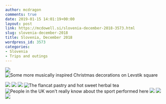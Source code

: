 ```yaml
---
author: mcdragon
comments: true
date: 2019-01-15 14:01:19+00:00
layout: post
link: https://mcdowell.si/slovenia-december-2018-3573.html
slug: slovenia-december-2018
title: Slovenia, December 2018
wordpress_id: 3573
categories:
- Slovenia
- Trips and outings
---
```

![](https://img.mcdowell.si/2018/12/2018-12-24-21.03.03-1-1024x576.jpg)
![Some more musically inspired Christmas decorations on Levstik square](https://img.mcdowell.si/2018/12/2018-12-24-20.50.52-1-1024x576.jpg "Some more musically inspired Christmas decorations on Levstik square")

![](https://img.mcdowell.si/2018/12/2018-12-24-20.26.44-1024x576.jpg)
![](https://img.mcdowell.si/2018/12/2018-12-24-20.25.37-1024x576.jpg)
![](https://img.mcdowell.si/2018/12/2018-12-24-15.47.15-1024x576.jpg)
![The flancat pastry and hot sweet herbal tea](https://img.mcdowell.si/2018/12/2018-12-24-15.32.47-1-1024x576.jpg "The 'flancat' pastry and hot sweet herbal tea")
![People in the UK won't really know about the sport performed here](https://img.mcdowell.si/2018/12/2018-12-24-14.23.54-1-1024x576.jpg "People in the UK won't really know about the sport performed here")
![](https://img.mcdowell.si/2018/12/2018-12-24-14.17.16-1024x576.jpg)
![](https://img.mcdowell.si/2018/12/2018-12-24-21.11.33-1-1024x576.jpg)
![](https://img.mcdowell.si/2018/12/2018-12-25-08.19.22-2-1-1024x543.jpg)

